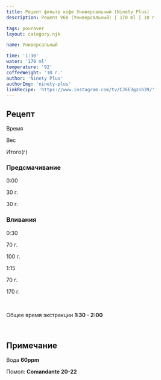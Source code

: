 ```yaml
---
title: Рецепт фильтр кофе Универсальный (Ninety Plus)
description: Рецепт V60 (Универсальный) | 170 ml | 10 г

tags: pourover
layout: category.njk

name: Универсальный

time: '1:30'
water: '170 ml'
temperature: '92'
coffeeWeight: '10 г.'
author: 'Ninety Plus'
authorImg: 'ninety-plus'
linkRecipe: 'https://www.instagram.com/tv/CJ6E3gznh39/'
---
```


## Рецепт


<div class="time-line">

Время

Вес

Итого(г)

</div>

### Предсмачивание

<div class="time-line">

0:00

30 г.

30 г.

</div>


### Вливания

<div class="time-line">

0:30

70 г.

100 г.

</div>

<div class="time-line">

1:15

70 г.

170 г.

</div>
<br>

Общее время экстракции __1:30 - 2:00__

<br>
<div class="info-warm">

## Примечание

Вода __60ppm__

Помол: __Сomandante 20-22__
</div>


